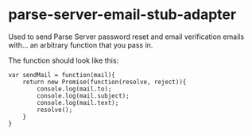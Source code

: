 # parse-server-email-stub-adapter
Used to send Parse Server password reset and email verification emails with...
an arbitrary function that you pass in.

The function should look like this:

    var sendMail = function(mail){
        return new Promise(function(resolve, reject)){
            console.log(mail.to);
            console.log(mail.subject);
            console.log(mail.text);
            resolve();
        }
    }

